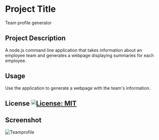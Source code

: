 # Project Title
Team profile generator

## Project Description
A node.js command line application that takes information about an employee team and generates a webpage displaying summaries for each employee. 

## Usage
Use the application to generate a webpage with the team's information.

## License [![License: MIT](https://img.shields.io/badge/License-MIT-yellow.svg)](https://opensource.org/licenses/MIT) 

## Screenshot
  
![Teamprofile](https://user-images.githubusercontent.com/95100285/158094555-3b39bb52-923e-4348-b683-81573380e676.PNG)
